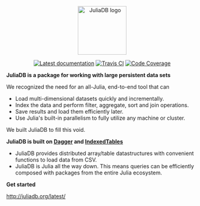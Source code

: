 <p align="center"><a href="http://juliadb.org" target="_blank"><img width="128" src="https://user-images.githubusercontent.com/25916/36773410-843e61b0-1c7f-11e8-818b-3edb08da8f41.png" alt="JuliaDB logo"></a></p>

<p align="center">
<a href="http://juliadb.org/latest/" target="_blank"><img src="https://img.shields.io/badge/docs-latest-blue.svg" alt="Latest documentation"></a>
<a href="https://travis-ci.org/JuliaComputing/JuliaDB.jl" target="_blank"><img src="https://camo.githubusercontent.com/bd3887b7ff22081a1ab567075dc99f23a082cb94/68747470733a2f2f7472617669732d63692e6f72672f4a756c6961436f6d707574696e672f4a756c696144422e6a6c2e7376673f6272616e63683d6d6173746572" alt="Travis CI"></a>
<a href="https://codecov.io/gh/JuliaComputing/JuliaDB.jl" target="_blank"><img src="https://codecov.io/gh/JuliaComputing/JuliaDB.jl/branch/master/graph/badge.svg" alt="Code Coverage"></a>
</p>


**JuliaDB is a package for working with large persistent data sets**

We recognized the need for an all-Julia, end-to-end tool that can

- Load multi-dimensional datasets quickly and incrementally.
- Index the data and perform filter, aggregate, sort and join operations.
- Save results and load them efficiently later.
- Use Julia's built-in parallelism to fully utilize any machine or cluster.

We built JuliaDB to fill this void.

**JuliaDB is built on [Dagger](https://github.com/JuliaParallel/Dagger.jl) and [IndexedTables](https://github.com/JuliaComputing/IndexedTables.jl)**

- JuliaDB provides distributed array/table datastructures with convenient functions to load data from CSV. 
- JuliaDB is Julia all the way down. This means queries can be efficiently composed with packages from the entire Julia ecosystem.

**Get started**

http://juliadb.org/latest/
